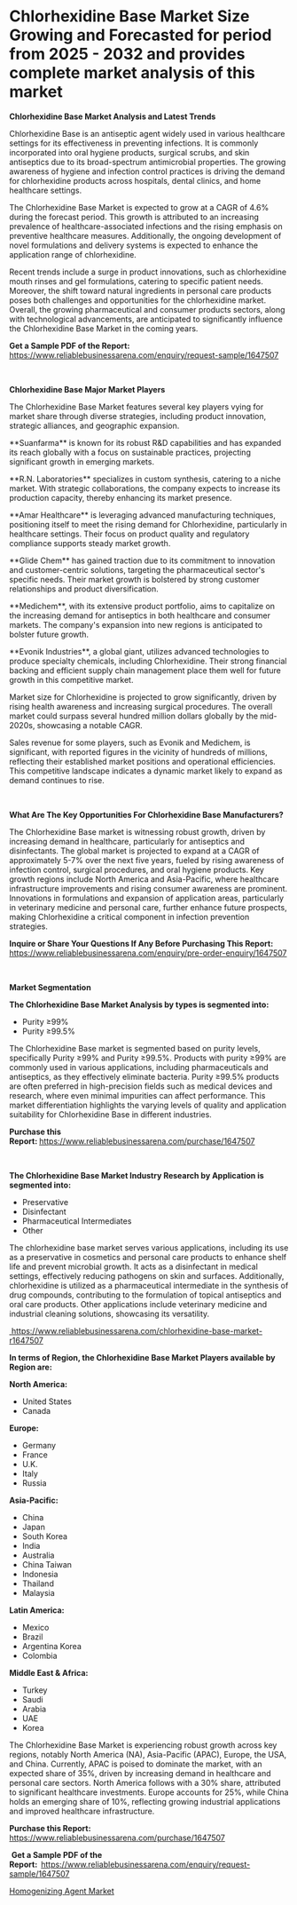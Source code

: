 <p><h1>Chlorhexidine Base Market Size Growing and Forecasted for period from 2025 - 2032 and provides complete market analysis of this market</h1></p><p><strong>Chlorhexidine Base Market Analysis and Latest Trends</strong></p>
<p><p>Chlorhexidine Base is an antiseptic agent widely used in various healthcare settings for its effectiveness in preventing infections. It is commonly incorporated into oral hygiene products, surgical scrubs, and skin antiseptics due to its broad-spectrum antimicrobial properties. The growing awareness of hygiene and infection control practices is driving the demand for chlorhexidine products across hospitals, dental clinics, and home healthcare settings.</p><p>The Chlorhexidine Base Market is expected to grow at a CAGR of 4.6% during the forecast period. This growth is attributed to an increasing prevalence of healthcare-associated infections and the rising emphasis on preventive healthcare measures. Additionally, the ongoing development of novel formulations and delivery systems is expected to enhance the application range of chlorhexidine. </p><p>Recent trends include a surge in product innovations, such as chlorhexidine mouth rinses and gel formulations, catering to specific patient needs. Moreover, the shift toward natural ingredients in personal care products poses both challenges and opportunities for the chlorhexidine market. Overall, the growing pharmaceutical and consumer products sectors, along with technological advancements, are anticipated to significantly influence the Chlorhexidine Base Market in the coming years.</p></p>
<p><strong>Get a Sample PDF of the Report:&nbsp;</strong> <a href="https://www.reliablebusinessarena.com/enquiry/request-sample/1647507?utm_campaign=2262&utm_medium=2&utm_source=Github&utm_content=ia&utm_term=15022025&utm_id=chlorhexidine-base">https://www.reliablebusinessarena.com/enquiry/request-sample/1647507</a></p>
<p>&nbsp;</p>
<p><strong>Chlorhexidine Base Major Market Players</strong></p>
<p><p>The Chlorhexidine Base Market features several key players vying for market share through diverse strategies, including product innovation, strategic alliances, and geographic expansion. </p><p>**Suanfarma** is known for its robust R&D capabilities and has expanded its reach globally with a focus on sustainable practices, projecting significant growth in emerging markets. </p><p>**R.N. Laboratories** specializes in custom synthesis, catering to a niche market. With strategic collaborations, the company expects to increase its production capacity, thereby enhancing its market presence.</p><p>**Amar Healthcare** is leveraging advanced manufacturing techniques, positioning itself to meet the rising demand for Chlorhexidine, particularly in healthcare settings. Their focus on product quality and regulatory compliance supports steady market growth.</p><p>**Glide Chem** has gained traction due to its commitment to innovation and customer-centric solutions, targeting the pharmaceutical sector's specific needs. Their market growth is bolstered by strong customer relationships and product diversification.</p><p>**Medichem**, with its extensive product portfolio, aims to capitalize on the increasing demand for antiseptics in both healthcare and consumer markets. The company's expansion into new regions is anticipated to bolster future growth.</p><p>**Evonik Industries**, a global giant, utilizes advanced technologies to produce specialty chemicals, including Chlorhexidine. Their strong financial backing and efficient supply chain management place them well for future growth in this competitive market.</p><p>Market size for Chlorhexidine is projected to grow significantly, driven by rising health awareness and increasing surgical procedures. The overall market could surpass several hundred million dollars globally by the mid-2020s, showcasing a notable CAGR.</p><p>Sales revenue for some players, such as Evonik and Medichem, is significant, with reported figures in the vicinity of hundreds of millions, reflecting their established market positions and operational efficiencies. This competitive landscape indicates a dynamic market likely to expand as demand continues to rise.</p></p>
<p>&nbsp;</p>
<p><strong>What Are The Key Opportunities For Chlorhexidine Base Manufacturers?</strong></p>
<p><p>The Chlorhexidine Base market is witnessing robust growth, driven by increasing demand in healthcare, particularly for antiseptics and disinfectants. The global market is projected to expand at a CAGR of approximately 5-7% over the next five years, fueled by rising awareness of infection control, surgical procedures, and oral hygiene products. Key growth regions include North America and Asia-Pacific, where healthcare infrastructure improvements and rising consumer awareness are prominent. Innovations in formulations and expansion of application areas, particularly in veterinary medicine and personal care, further enhance future prospects, making Chlorhexidine a critical component in infection prevention strategies.</p></p>
<p><strong>Inquire or Share Your Questions If Any Before Purchasing This Report:</strong> <a href="https://www.reliablebusinessarena.com/enquiry/pre-order-enquiry/1647507?utm_campaign=2262&utm_medium=2&utm_source=Github&utm_content=ia&utm_term=15022025&utm_id=chlorhexidine-base">https://www.reliablebusinessarena.com/enquiry/pre-order-enquiry/1647507</a></p>
<p>&nbsp;</p>
<p><strong>Market Segmentation</strong></p>
<p><strong>The Chlorhexidine Base Market Analysis by types is segmented into:</strong></p>
<p><ul><li>Purity ≥99%</li><li>Purity ≥99.5%</li></ul></p>
<p><p>The Chlorhexidine Base market is segmented based on purity levels, specifically Purity ≥99% and Purity ≥99.5%. Products with purity ≥99% are commonly used in various applications, including pharmaceuticals and antiseptics, as they effectively eliminate bacteria. Purity ≥99.5% products are often preferred in high-precision fields such as medical devices and research, where even minimal impurities can affect performance. This market differentiation highlights the varying levels of quality and application suitability for Chlorhexidine Base in different industries.</p></p>
<p><strong>Purchase this Report:&nbsp;</strong><a href="https://www.reliablebusinessarena.com/purchase/1647507?utm_campaign=2262&utm_medium=2&utm_source=Github&utm_content=ia&utm_term=15022025&utm_id=chlorhexidine-base">https://www.reliablebusinessarena.com/purchase/1647507</a></p>
<p>&nbsp;</p>
<p><strong>The Chlorhexidine Base Market Industry Research by Application is segmented into:</strong></p>
<p><ul><li>Preservative</li><li>Disinfectant</li><li>Pharmaceutical Intermediates</li><li>Other</li></ul></p>
<p><p>The chlorhexidine base market serves various applications, including its use as a preservative in cosmetics and personal care products to enhance shelf life and prevent microbial growth. It acts as a disinfectant in medical settings, effectively reducing pathogens on skin and surfaces. Additionally, chlorhexidine is utilized as a pharmaceutical intermediate in the synthesis of drug compounds, contributing to the formulation of topical antiseptics and oral care products. Other applications include veterinary medicine and industrial cleaning solutions, showcasing its versatility.</p></p>
<p><a href="https://www.reliablebusinessarena.com/chlorhexidine-base-market-r1647507?utm_campaign=2262&utm_medium=2&utm_source=Github&utm_content=ia&utm_term=15022025&utm_id=chlorhexidine-base">&nbsp;https://www.reliablebusinessarena.com/chlorhexidine-base-market-r1647507</a></p>
<p><strong>In terms of Region, the Chlorhexidine Base Market Players available by Region are:</strong></p>
<p>
    <p> <strong> North America: </strong>
        <ul>
            <li>United States</li>
            <li>Canada</li>
        </ul>
        </p> 
    <p> <strong> Europe: </strong>
        <ul>
            <li>Germany</li>
            <li>France</li>
            <li>U.K.</li>
            <li>Italy</li>
            <li>Russia</li>
        </ul>
        </p> 
    <p> <strong> Asia-Pacific: </strong>
        <ul>
            <li>China</li>
            <li>Japan</li>
            <li>South Korea</li>
            <li>India</li>
            <li>Australia</li>
            <li>China Taiwan</li>
            <li>Indonesia</li>
            <li>Thailand</li>
            <li>Malaysia</li>
        </ul>
        </p> 
    <p> <strong> Latin America: </strong>
        <ul>
            <li>Mexico</li>
            <li>Brazil</li>
            <li>Argentina Korea</li>
            <li>Colombia</li>
        </ul>
        </p> 
    <p> <strong> Middle East & Africa: </strong>
        <ul>
            <li>Turkey</li>
            <li>Saudi</li>
            <li>Arabia</li>
            <li>UAE</li>
            <li>Korea</li>
        </ul>
    </p>
    </p>
<p><p>The Chlorhexidine Base Market is experiencing robust growth across key regions, notably North America (NA), Asia-Pacific (APAC), Europe, the USA, and China. Currently, APAC is poised to dominate the market, with an expected share of 35%, driven by increasing demand in healthcare and personal care sectors. North America follows with a 30% share, attributed to significant healthcare investments. Europe accounts for 25%, while China holds an emerging share of 10%, reflecting growing industrial applications and improved healthcare infrastructure.</p></p>
<p><strong>Purchase this Report: </strong><a href="https://www.reliablebusinessarena.com/purchase/1647507?utm_campaign=2262&utm_medium=2&utm_source=Github&utm_content=ia&utm_term=15022025&utm_id=chlorhexidine-base">https://www.reliablebusinessarena.com/purchase/1647507</a></p>
<p>&nbsp;<strong>Get a Sample PDF of the Report:&nbsp;&nbsp;</strong><a href="https://www.reliablebusinessarena.com/enquiry/request-sample/1647507?utm_campaign=2262&utm_medium=2&utm_source=Github&utm_content=ia&utm_term=15022025&utm_id=chlorhexidine-base">https://www.reliablebusinessarena.com/enquiry/request-sample/1647507</a></p>
<p><strong></strong></p>
<p><p><a href="https://github.com/leopardmicheal7019/Market-Research-Report-List-1/blob/main/homogenizing-agent-market.md?utm_campaign=2262&utm_medium=2&utm_source=Github&utm_content=ia&utm_term=15022025&utm_id=chlorhexidine-base">Homogenizing Agent Market</a></p></p>